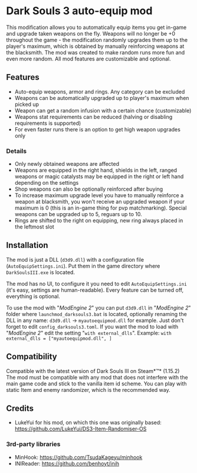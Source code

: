 ﻿# Dark Souls 3 auto-equip mod
This modification allows you to automatically equip items you get in-game and upgrade taken weapons on the fly. Weapons will no longer be +0 throughout the game - the modification randomly upgrades them up to the player's maximum, which is obtained by manually reinforcing weapons at the blacksmith. The mod was created to make random runs more fun and even more random. All mod features are customizable and optional.

## Features
- Auto-equip weapons, armor and rings. Any category can be excluded
- Weapons can be automatically upgraded up to player's maximum when picked up
- Weapon can get a random infusion with a certain chance (customizable)
- Weapons stat requirements can be reduced (halving or disabling requirements is supported)
- For even faster runs there is an option to get high weapon upgrades only 

### Details
- Only newly obtained weapons are affected
- Weapons are equipped in the right hand, shields in the left, ranged weapons or magic catalysts may be equipped in the right or left hand depending on the settings
- Shop weapons can also be optionally reinforced after buying
- To increase maximum upgrade level you have to manually reinforce a weapon at blacksmith, you won't receive an upgraded weapon if your maximum is 0 (this is an in-game thing for pvp matchmarking). Special weapons can be upgraded up to 5, reguars up to 10.
- Rings are shifted to the right on equipping, new ring always placed in the leftmost slot

## Installation
The mod is just a DLL (`d3d9.dll`) with a configuration file (`AutoEquipSettings.ini`). Put them in the game directory where `DarkSoulsIII.exe` is located. 

The mod has no UI, to configure it you need to edit `AutoEquipSettings.ini` (it's easy, settings are human-readable). Every feature can be turned off, everything is optional.

To use the mod with "*ModEngine 2*" you can put `d3d9.dll` in  "*ModEngine 2*"  folder where `launchmod_darksouls3.bat` is located, optionally renaming the DLL in any name: `d3d9.dll` -> `myautoequipmod.dll` for example. Just don't forget to edit `config_darksouls3.toml`. If you want the mod to load with "*ModEngine 2*" edit the setting "`with external_dlls`". Example: `with external_dlls = ["myautoequipmod.dll", ]`

## Compatibility
Compatible with the latest version of Dark Souls III on Steam*™* (1.15.2)\
The mod must be compatible with any mod that does not interfere with the main game code and stick to the vanilla item id scheme. You can play with static Item and enemy randomizer, which is the recommended way.

## Credits
- LukeYui for his mod, on which this one was originally based: https://github.com/LukeYui/DS3-Item-Randomiser-OS

### 3rd-party libraries 
- MinHook: https://github.com/TsudaKageyu/minhook
- INIReader: https://github.com/benhoyt/inih